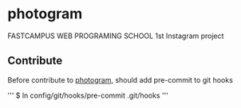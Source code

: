 # photogram
FASTCAMPUS WEB PROGRAMING SCHOOL 1st Instagram project

## Contribute

Before contribute to [photogram](https://github.com/deadlylaid/photogram/), should add pre-commit to git hooks

'''
$ ln config/git/hooks/pre-commit .git/hooks
'''
